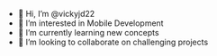 - 👋 Hi, I’m @vickyjd22
- 👀 I’m interested in Mobile Development
- 🌱 I’m currently learning new concepts
- 💞️ I’m looking to collaborate on challenging projects


<!---
vickyjd22/vickyjd22 is a ✨ special ✨ repository because its `README.md` (this file) appears on your GitHub profile.
You can click the Preview link to take a look at your changes.
--->
